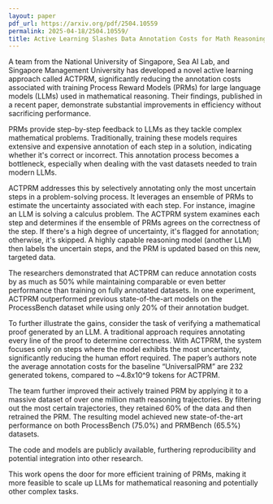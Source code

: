 ```yaml
---
layout: paper
pdf_url: https://arxiv.org/pdf/2504.10559
permalink: 2025-04-18/2504.10559/
title: Active Learning Slashes Data Annotation Costs for Math Reasoning AI
---
```




A team from the National University of Singapore, Sea AI Lab, and Singapore Management University has developed a novel active learning approach called ACTPRM, significantly reducing the annotation costs associated with training Process Reward Models (PRMs) for large language models (LLMs) used in mathematical reasoning. Their findings, published in a recent paper, demonstrate substantial improvements in efficiency without sacrificing performance.

PRMs provide step-by-step feedback to LLMs as they tackle complex mathematical problems. Traditionally, training these models requires extensive and expensive annotation of each step in a solution, indicating whether it's correct or incorrect. This annotation process becomes a bottleneck, especially when dealing with the vast datasets needed to train modern LLMs.

ACTPRM addresses this by selectively annotating only the most uncertain steps in a problem-solving process.  It leverages an ensemble of PRMs to estimate the uncertainty associated with each step. For instance, imagine an LLM is solving a calculus problem. The ACTPRM system examines each step and determines if the ensemble of PRMs agrees on the correctness of the step. If there's a high degree of uncertainty, it's flagged for annotation; otherwise, it's skipped. A highly capable reasoning model (another LLM) then labels the uncertain steps, and the PRM is updated based on this new, targeted data.

The researchers demonstrated that ACTPRM can reduce annotation costs by as much as 50% while maintaining comparable or even better performance than training on fully annotated datasets. In one experiment, ACTPRM outperformed previous state-of-the-art models on the ProcessBench dataset while using only 20% of their annotation budget.

To further illustrate the gains, consider the task of verifying a mathematical proof generated by an LLM. A traditional approach requires annotating every line of the proof to determine correctness. With ACTPRM, the system focuses only on steps where the model exhibits the most uncertainty, significantly reducing the human effort required. The paper’s authors note the average annotation costs for the baseline “UniversalPRM” are 232 generated tokens, compared to ~4.8x10^9 tokens for ACTPRM.

The team further improved their actively trained PRM by applying it to a massive dataset of over one million math reasoning trajectories.  By filtering out the most certain trajectories, they retained 60% of the data and then retrained the PRM. The resulting model achieved new state-of-the-art performance on both ProcessBench (75.0%) and PRMBench (65.5%) datasets.

The code and models are publicly available, furthering reproducibility and potential integration into other research.

This work opens the door for more efficient training of PRMs, making it more feasible to scale up LLMs for mathematical reasoning and potentially other complex tasks.